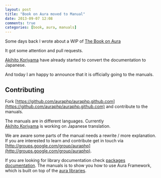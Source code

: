 ```yaml
---
layout: post
title: "Book on Aura moved to Manual"
date: 2013-09-07 12:08
comments: true
categories: [book, aura, manuals]
---
```


Some days back I wrote about a WIP of 
[The Book on Aura](http://harikt.com/blog/2013/07/09/the-book-on-aura/)

It got some attention and pull requests.

[Akihito Koriyama](https://github.com/koriym/the-book-on-aura-ja) 
have already started to convert the documentation to Japanese.

And today I am happy to announce that it is officially going to the 
manuals.

Contributing
------------

Fork 
[https://github.com/auraphp/auraphp.github.com](https://github.com/auraphp/auraphp.github.com)
and contribute to the manuals.

The manuals are in different languages. Currently  
[Akihito Koriyama](https://github.com/koriym/the-book-on-aura-ja) 
is working on Japanese translation.

We are aware some parts of the manual needs a rewrite / more explanation.
If you are interested to learn and contribute get in touch via 
[http://groups.google.com/group/auraphp](http://groups.google.com/group/auraphp).

If you are looking for library documentation check 
[packages documentation](http://auraphp.com/packages/).
The manuals is to show you how to use Aura Framework, which is built 
on top of the [aura libraries](http://auraphp.com/packages/).
